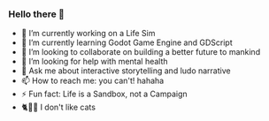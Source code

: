 ### Hello there 👋

- 🔭 I’m currently working on a Life Sim
- 🌱 I’m currently learning Godot Game Engine and GDScript
- 👯 I’m looking to collaborate on building a better future to mankind
- 🤔 I’m looking for help with mental health
- 💬 Ask me about interactive storytelling and ludo narrative
- 📫 How to reach me: you can't! hahaha
- ⚡ Fun fact: Life is a Sandbox, not a Campaign
- 🐈🙅‍♂️ I don't like cats 

<!--
**Rajhakin/Rajhakin** is a ✨ _special_ ✨ repository because its `README.md` (this file) appears on your GitHub profile.

Here are some ideas to get you started:


-->
